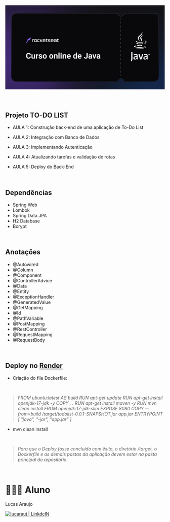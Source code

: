 <h2 align="center">
  <img width="550px" src="https://github.com/lucarauj/Curso-Java-Rocketseat/blob/main/Curso%20Java%20-%20Rocketseat.jpg">
</h2>

<br>

## Projeto TO-DO LIST

- AULA 1: Construção back-end de uma aplicação de To-Do List

- AULA 2: Integração com Banco de Dados

- AULA 3: Implementando Autenticação

- AULA 4: Atualizando tarefas e validação de rotas

- AULA 5: Deploy do Back-End

<br>

## Dependências

- Spring Web
- Lombok
- Spring Data JPA
- H2 Database
- Bcrypt

<br>

## Anotações

- @Autowired
- @Column
- @Component
- @ControllerAdvice
- @Data
- @Entity
- @ExceptionHandler
- @GeneratedValue
- @GetMapping
- @Id
- @PathVariable
- @PostMapping
- @RestController
- @RequestMapping
- @RequestBody

<br>

## Deploy no [Render](https://render.com/)

- Criação do file Dockerfile:

<br>

>*FROM ubuntu:latest AS build*
>*RUN apt-get update*
>*RUN apt-get install openjdk-17-jdk -y*
>*COPY . .*
>*RUN apt-get install maven -y*
>*RUN mvn clean install*
>*FROM openjdk:17-jdk-slim*
>*EXPOSE 8080*
>*COPY --from=build /target/todolist-0.0.1-SNAPSHOT.jar app.jar*
>*ENTRYPOINT [ "java", "-jar", "app.jar" ]*

- mvn clean install

<br>

>*Para que o Deploy fosse concluído com êxito, o diretório /target, o Dockerfile e as demais pastas da aplicação devem estar na pasta principal do repositório.*

<br>

# 👨🏼‍🎓 Aluno

Lucas Araujo

<a href="https://www.linkedin.com/in/lucarauj"><img alt="lucarauj | LinkdeIN" width="40px" src="https://user-images.githubusercontent.com/43545812/144035037-0f415fc7-9f96-4517-a370-ccc6e78a714b.png" /></a>
